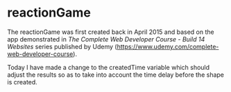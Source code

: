 # reactionGame

The reactionGame was first created back in April 2015 and based on the app demonstrated in *The Complete Web Developer Course - Build 14 Websites* series published by Udemy (https://www.udemy.com/complete-web-developer-course).

Today I have made a change to the createdTime variable which should adjust the results so as to take into account the time delay before the shape is created.
